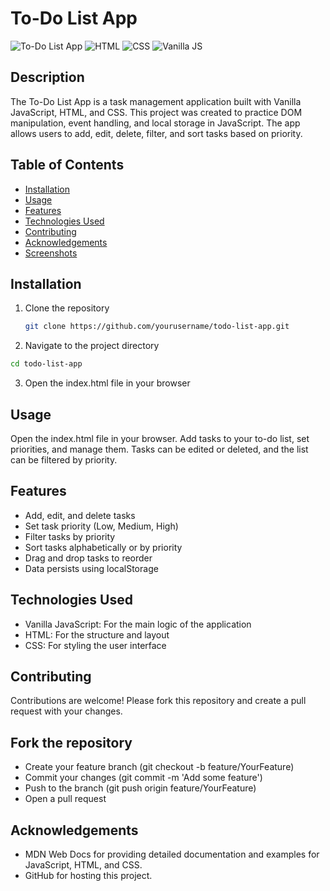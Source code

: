 # To-Do List App

![To-Do List App](https://img.shields.io/badge/App-to-do-list-blue.svg)
![HTML](https://img.shields.io/badge/Built%20with-HTML-orange.svg)
![CSS](https://img.shields.io/badge/Styled%20with-CSS-pink.svg)
![Vanilla JS](https://img.shields.io/badge/Language-JavaScript-yellow.svg)

## Description

The To-Do List App is a task management application built with Vanilla JavaScript, HTML, and CSS. This project was created to practice DOM manipulation, event handling, and local storage in JavaScript. The app allows users to add, edit, delete, filter, and sort tasks based on priority.

## Table of Contents

- [Installation](#installation)
- [Usage](#usage)
- [Features](#features)
- [Technologies Used](#technologies-used)
- [Contributing](#contributing)
- [Acknowledgements](#acknowledgements)
- [Screenshots](#screenshots)

## Installation

1. Clone the repository
   ```bash
   git clone https://github.com/yourusername/todo-list-app.git
   ```

2. Navigate to the project directory
  ```bash
  cd todo-list-app
   ```

3. Open the index.html file in your browser


## Usage
Open the index.html file in your browser.
Add tasks to your to-do list, set priorities, and manage them.
Tasks can be edited or deleted, and the list can be filtered by priority.

## Features
- Add, edit, and delete tasks
- Set task priority (Low, Medium, High)
- Filter tasks by priority
- Sort tasks alphabetically or by priority
- Drag and drop tasks to reorder
- Data persists using localStorage

## Technologies Used
- Vanilla JavaScript: For the main logic of the application
- HTML: For the structure and layout
- CSS: For styling the user interface

## Contributing
Contributions are welcome! Please fork this repository and create a pull request with your changes.

## Fork the repository
- Create your feature branch (git checkout -b feature/YourFeature)
- Commit your changes (git commit -m 'Add some feature')
- Push to the branch (git push origin feature/YourFeature)
- Open a pull request

## Acknowledgements
- MDN Web Docs for providing detailed documentation and examples for JavaScript, HTML, and CSS.
- GitHub for hosting this project.
